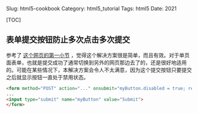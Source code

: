 Slug: html5-cookbook
Category: html5_tutorial
Tags: html5
Date: 2021

[TOC]





## 表单提交按钮防止多次点击多次提交

参考了 [这个网页的第一小节](https://www.the-art-of-web.com/javascript/doublesubmit/) ，觉得这个解决方案很是简单，而且有效。对于单页面表单，也就是提交成功了通常切换到另外的网页那边去了的，还是很好地适用的。可能在某些情况下，本解决方案会令人不太满意，因为这个提交按钮只要提交之后就显示按钮一直处于禁用状态。



```html
<form method="POST" action="..." onsubmit="myButton.disabled = true; return true;">
...
<input type="submit" name="myButton" value="Submit">
</form>
```


